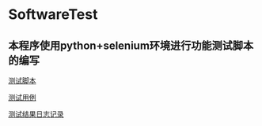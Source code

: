 # SoftwareTest
## 本程序使用python+selenium环境进行功能测试脚本的编写
[测试脚本](https://github.com/Legents/SoftwareTest/blob/master/test.py)

[测试用例](https://github.com/Legents/SoftwareTest/blob/master/message.txt)

[测试结果日志记录](https://github.com/Legents/SoftwareTest/blob/master/2019-06-06.txt)

